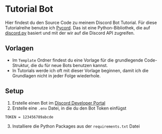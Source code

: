 # Tutorial Bot
Hier findest du den Source Code zu meinem Discord Bot Tutorial. Für diese Tutorialreihe benutze ich [Pycord](https://github.com/Pycord-Development/pycord). Das ist eine Python-Bibliothek, die auf [discord.py](https://github.com/Rapptz/discord.py) basiert und mit der wir auf die Discord API zugreifen.

## Vorlagen
- Im `Template` Ordner findest du eine Vorlage für die grundlegende Code-Struktur, die du für neue Bots benutzen kannst.
- In Tutorials werde ich oft mit dieser Vorlage beginnen, damit ich die Grundlagen nicht in jeder Folge wiederhole.

## Setup
1. Erstelle einen Bot im [Discord Developer Portal](https://discord.com/developers/applications/)
2. Erstelle eine `.env` Datei, in die du den Bot Token einfügst
```
TOKEN = 123456789abcde
```
3. Installiere die Python Packages aus der `requirements.txt` Datei